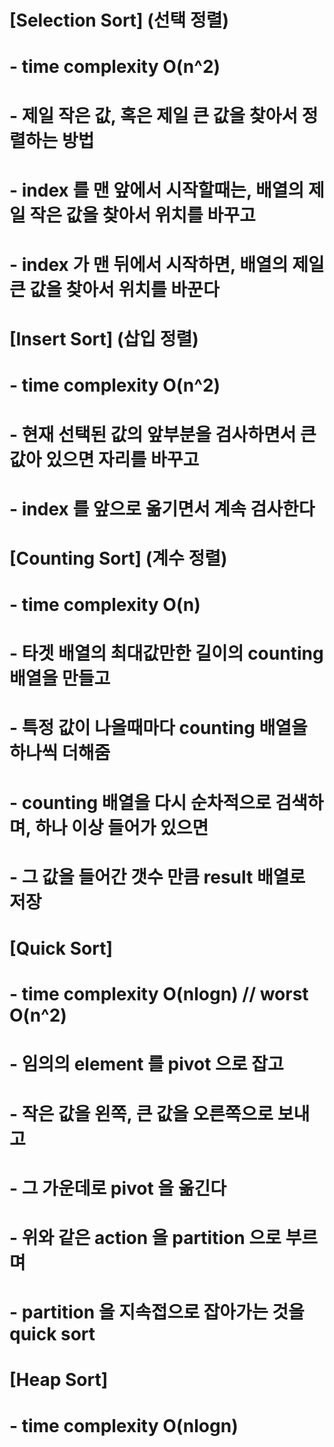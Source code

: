 # [Selection Sort] (선택 정렬)
# - time complexity O(n^2)
# - 제일 작은 값, 혹은 제일 큰 값을 찾아서 정렬하는 방법
# - index 를 맨 앞에서 시작할때는, 배열의 제일 작은 값을 찾아서 위치를 바꾸고
# - index 가 맨 뒤에서 시작하면, 배열의 제일 큰 값을 찾아서 위치를 바꾼다
#
# [Insert Sort] (삽입 정렬)
# - time complexity O(n^2)
# - 현재 선택된 값의 앞부분을 검사하면서 큰 값아 있으면 자리를 바꾸고
# - index 를 앞으로 옮기면서 계속 검사한다
#
# [Counting Sort] (계수 정렬)
# - time complexity O(n)
# - 타겟 배열의 최대값만한 길이의 counting 배열을 만들고
# - 특정 값이 나올때마다 counting 배열을 하나씩 더해줌
# - counting 배열을 다시 순차적으로 검색하며, 하나 이상 들어가 있으면
# - 그 값을 들어간 갯수 만큼 result 배열로 저장
#
# [Quick Sort]
# - time complexity O(nlogn) // worst O(n^2)
# - 임의의 element 를 pivot 으로 잡고
# - 작은 값을 왼쪽, 큰 값을 오른쪽으로 보내고
# - 그 가운데로 pivot 을 옮긴다
# - 위와 같은 action 을 partition 으로 부르며
# - partition 을 지속접으로 잡아가는 것을 quick sort
#
# [Heap Sort]
# - time complexity O(nlogn)